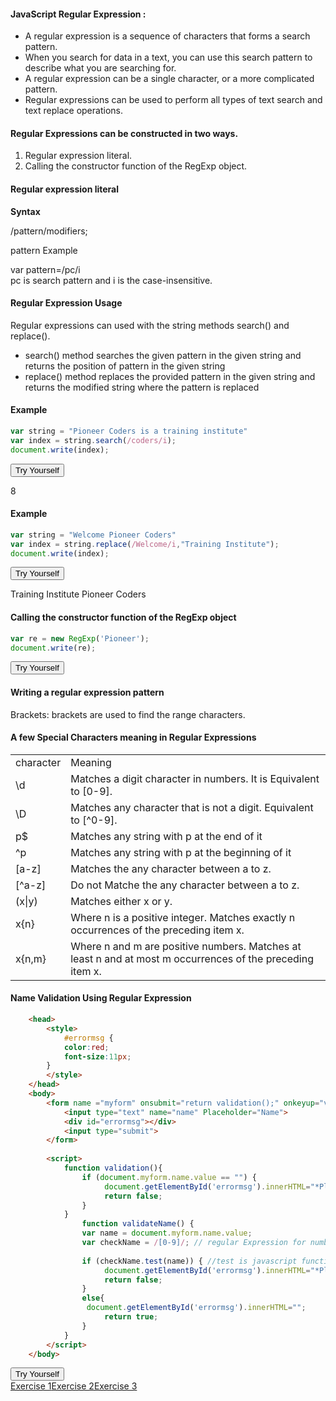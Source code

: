 <h4>JavaScript Regular Expression :</h4>
<ul>
	<li>A regular expression is a sequence of characters that forms a search pattern.</li>
	<li>When you search for data in a text, you can use this search pattern to describe what you are searching for.</li>
	<li>A regular expression can be a single character, or a more complicated pattern.</li>
	<li>Regular expressions can be used to perform all types of text search and text replace operations.</li>
</ul>
<h4>Regular Expressions can be constructed in two ways.</h4>
	<ol type="1">
		<li>Regular expression literal.<br>
		</li>
		<li>Calling the constructor function of the RegExp object.</li>
	</ol>
<h4>Regular expression literal</h4>
	<p><b>Syntax</b></p>
	<span>/pattern/modifiers;</span>
	<p>pattern Example</p>
	<p>var pattern=/pc/i
	<br>pc is search pattern and i is the case-insensitive.</p>
<h4>Regular Expression Usage</h4>
<p>Regular expressions can used with the string methods search() and replace().</p>
<ul>
	<li>search() method searches the given pattern in the given string and returns the position of pattern in the given string</li>
	<li>replace() method replaces the provided pattern in the given string and returns the modified string where the pattern is replaced</li>
</ul>

<h4>Example</h4>

```javascript
var string = "Pioneer Coders is a training institute"
var index = string.search(/coders/i);
document.write(index);
```
<div class="min-height-50" id="jsRegExCode1"><button type="button"  class="cws-button border-radius bt-color-3 pull-right" ng-click="tryYourSelf('jsRegExCode1','js')">Try Yourself</button></div>
<div class="output-panel">
	<p>8</p>
</div>

<h4>Example </h4>

```javascript
var string = "Welcome Pioneer Coders"
var index = string.replace(/Welcome/i,"Training Institute");
document.write(index);
```

<div class="min-height-50" id="jsRegExCode2"><button type="button"  class="cws-button border-radius bt-color-3 pull-right" ng-click="tryYourSelf('jsRegExCode2','js')">Try Yourself</button></div>
<div class="output-panel">
	<p>Training Institute Pioneer Coders</p>
</div>

<h4>Calling the constructor function of the RegExp object</h4>

```javascript
var re = new RegExp('Pioneer');
document.write(re);
```

<div class="min-height-50" id="jsRegExCode3"><button type="button"  class="cws-button border-radius bt-color-3 pull-right" ng-click="tryYourSelf('jsRegExCode3','js')">Try Yourself</button></div>

<h4>Writing a regular expression pattern</h4>
<p>Brackets: brackets are used to find the range characters.</p>
<h4>A few Special Characters meaning in Regular Expressions</h4>
<table class="pc-table">
	<tr>
		<td>character</td>
		<td>Meaning</td>
	</tr>
	<tr>
		<td>\d</td>
		<td>Matches a digit character in numbers. It is Equivalent to [0-9].</td>
	</tr>
	<tr>
		<td>\D</td>
		<td>Matches any character that is not a digit. Equivalent to [^0-9].</td>
	</tr>
	<tr>
		<td>p$</td>
		<td>	Matches any string with p at the end of it</td>
	</tr>
	<tr>
		<td>^p</td>
		<td>Matches any string with p at the beginning of it</td>
	</tr>
	<tr>
		<td>[a-z]</td>
		<td>Matches the any character between a to z.</td>
	</tr>
	<tr>
		<td>[^a-z]</td>
		<td>Do not Matche the any character between a to z.</td>
	</tr>
	<tr>
		<td>(x|y)</td>
		<td>Matches either x or y.</td>
	</tr>
	<tr>
		<td>x{n}</td>
		<td>Where n is a positive integer. Matches exactly n occurrences of the preceding item x.</td>
	</tr>
	<tr>
		<td>x{n,m}</td>
		<td>Where n and m are positive numbers. Matches at least n and at most m occurrences of the preceding item x.</td>
	</tr>
<table>

<h4>Name Validation Using Regular Expression</h4>

```html
	<head>
		<style>
			#errormsg {
			color:red;
			font-size:11px;
		}
		</style>
	</head>
	<body>
		<form name ="myform" onsubmit="return validation();" onkeyup="validateName();" onblur="validateName();"> 
			<input type="text" name="name" Placeholder="Name">
			<div id="errormsg"></div>
			<input type="submit">
		</form>
		
		<script>
			function validation(){
				if (document.myform.name.value == "") {
					 document.getElementById('errormsg').innerHTML="*Please enter a username*";
					 return false;
				}
			}
				function validateName() {
				var name = document.myform.name.value;
				var checkName = /[0-9]/; // regular Expression for numbers
				
				if (checkName.test(name)) { //test is javascript function it will return true if name contains digits
					 document.getElementById('errormsg').innerHTML="*Please enter characters only*";
					 return false;
				}
				else{
				 document.getElementById('errormsg').innerHTML="";
					 return true;
				}
			}
		</script>
	</body>
```

<div class="min-height-50" id="jsRegExCode5"><button type="button"  class="cws-button border-radius bt-color-3 pull-right" ng-click="tryYourSelf('jsRegExCode5','js')">Try Yourself</button></div>
<!-- @PROJECT_START@JS/regex@PROJECT_END@
@PROJECT_START@JS/JS_Validations@PROJECT_END@
@PROJECT_START@JS/JS_Validations1@PROJECT_END@
@PROJECT_START@JS/JS_Gmailvalidation@PROJECT_END@ -->
<a href="project/download/JS/regex" class="cws-button bt-color-3 border-radius alt icon-right">Exercise 1</a>
<a href="project/download/JS/JS_Validations" class="cws-button bt-color-3 border-radius alt icon-right">Exercise 2</a>
<a href="project/download/JS/JS_Validations1" class="cws-button bt-color-3 border-radius alt icon-right">Exercise 3</a>	

